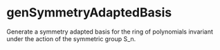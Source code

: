 # genSymmetryAdaptedBasis
Generate a symmetry adapted basis for the ring of polynomials invariant under the action of the symmetric group S_n.
